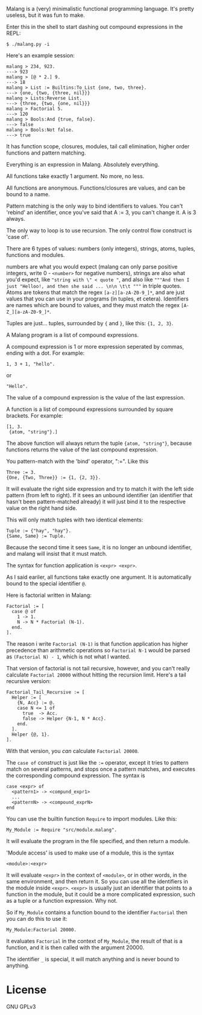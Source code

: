 Malang is a (very) minimalistic functional programming language. It's pretty useless, but it was fun to make.

Enter this in the shell to start dashing out compound expressions in the REPL:

    $ ./malang.py -i

Here's an example session:

    malang > 234, 923.
    ---> 923
    malang > [@ * 2.] 9.
    ---> 18
    malang > List := Builtins:To_List {one, two, three}.
    ---> {one, {two, {three, nil}}}
    malang > Lists:Reverse List.
    ---> {three, {two, {one, nil}}}
    malang > Factorial 5.
    ---> 120
    malang > Bools:And {true, false}.
    ---> false
    malang > Bools:Not false.
    ---> true


It has function scope, closures, modules, tail call elimination, higher order functions and pattern matching.

Everything is an expression in Malang. Absolutely everything.

All functions take exactly 1 argument. No more, no less.

All functions are anonymous. Functions/closures are values, and can be bound to a name.

Pattern matching is the only way to bind identifiers to values. You can't 'rebind' an
identifier, once you've said that A := 3, you can't change it. A is 3 always.

The only way to loop is to use recursion. The only control flow construct is 'case of'.

There are 6 types of values: numbers (only integers), strings, atoms, tuples, functions and modules.

numbers are what you would expect (malang can only parse positive integers, write 0 - `<number>` for
negative numbers), strings are also what you'd expect, like `"string with \" < quote "`, and also like `"""And then I just
"Helloo!, and then she said ... \n\n \t\t """` in triple quotes. Atoms are tokens that match the regex `[a-z][a-zA-Z0-9_]*`,
and are just values that you can use in your programs (in tuples, et cetera). Identifiers are names which
are bound to values, and they must match the regex `[A-Z_][a-zA-Z0-9_]*`.

Tuples are just... tuples, surrounded by `{` and `}`, like this: `{1, 2, 3}`.


A Malang program is a list of compound expressions.

A compound expression is 1 or more expression seperated by commas, ending with a dot. For example:

    1, 3 + 1, "hello".

or

    "Hello".

The value of a compound expression is the value of the last expression.

A function is a list of compound expressions surrounded by square brackets. For example:

    [1, 3. 
     {atom, "string"}.]

The above function will always return the tuple `{atom, "string"}`, because functions returns the value
of the last compound expression.

You pattern-match with the 'bind' operator, ":=". Like this


    Three := 3.
    {One, {Two, Three}} := {1, {2, 3}}.

It will evaluate the right side expression and try to match it with the left side pattern (from left to right).
If it sees an unbound identifier (an identifier that hasn't been pattern-matched already)
it will just bind it to the respective value on the right hand side.

This will only match tuples with two identical elements:

    Tuple := {"hay", "hay"}.
    {Same, Same} := Tuple.

Because the second time it sees `Same`, it is no longer an unbound identifier, and malang will insist
that it must match.

The syntax for function application is `<expr> <expr>`.

As I said eariler, all functions take exactly one argument. It is automatically bound to the special
identifier `@`.

Here is factorial written in Malang:

    Factorial := [
      case @ of
        1 -> 1.
        N -> N * Factorial (N-1).
      end.
    ].

The reason i write `Factorial (N-1)` is that function application has higher precedence than arithmetic operations
so `Factorial N-1` would be parsed as `(Factorial N) - 1`, which is not what I wanted.

That version of factorial is not tail recursive, however, and you can't really calculate `Factorial 20000` without
hitting the recursion limit. Here's a tail recursive version:

    Factorial_Tail_Recursive := [
      Helper := [
        {N, Acc} := @.
        case N <= 1 of
          true  -> Acc.
          false -> Helper {N-1, N * Acc}.
        end.
      ].
      Helper {@, 1}.
    ].

With that version, you *can* calculate `Factorial 20000`.

The `case of` construct is just like the `:=` operator, except it tries to pattern match on several patterns,
and stops once a pattern matches, and executes the corresponding compound expression. The syntax is

    case <expr> of
      <pattern1> -> <compund_expr1>
      ...
      <patternN> -> <compound_exprN>
    end

You can use the builtin function `Require` to import modules. Like this:

    My_Module := Require "src/module.malang".

It will evaluate the program in the file specified, and then return a module.

'Module access' is used to make use of a module, this is the syntax

    <module>:<expr>

It will evaluate `<expr>` in the context of `<module>`, or in other words, in the same environment, and then return it.
So you can use all the identifiers in the module inside `<expr>`. `<expr>` is usually just an identifier that points to
a function in the module, but it could be a more complicated expression, such as a tuple or a function expression. Why not.

So if `My_Module` contains a function bound to the identifier `Factorial` then you can do this to use it:

    My_Module:Factorial 20000.

It evaluates `Factorial` in the context of `My_Module`, the result of that is a function, and it is then called with the
argument 20000.

The identifier `_` is special, it will match anything and is never bound to anything.


# License

GNU GPLv3